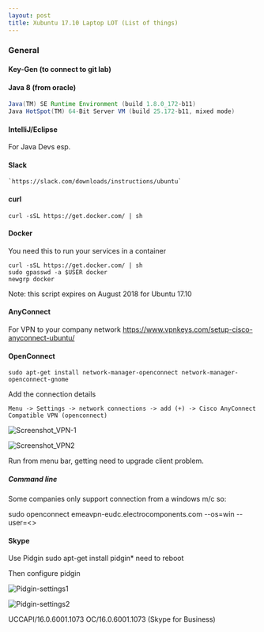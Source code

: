 ```yaml
---
layout: post
title: Xubuntu 17.10 Laptop LOT (List of things)
---
```


### General
#### Key-Gen (to connect to git lab)
#### Java 8 (from oracle)
```java version "1.8.0_172"
Java(TM) SE Runtime Environment (build 1.8.0_172-b11)
Java HotSpot(TM) 64-Bit Server VM (build 25.172-b11, mixed mode)
```

#### IntelliJ/Eclipse
For Java Devs esp.

#### Slack
    `https://slack.com/downloads/instructions/ubuntu`
    
#### curl 
`curl -sSL https://get.docker.com/ | sh`

#### Docker 
You need this to run your services in a container
```
curl -sSL https://get.docker.com/ | sh
sudo gpasswd -a $USER docker
newgrp docker
```
Note: this script expires on August 2018 for Ubuntu 17.10
 
#### AnyConnect
For VPN to your company network
https://www.vpnkeys.com/setup-cisco-anyconnect-ubuntu/

#### OpenConnect 
` sudo apt-get install network-manager-openconnect network-manager-openconnect-gnome `

Add the connection details

```
Menu -> Settings -> network connections -> add (+) -> Cisco AnyConnect Compatible VPN (openconnect)
```

![Screenshot_VPN-1](/content/images/2018/04/Screenshot_VPN-1.png)

![Screenshot_VPN2](/content/images/2018/04/Screenshot_VPN2.png)

Run from menu bar, getting need to upgrade client problem.

##### Command line 
Some companies only support connection from a windows m/c so:

sudo openconnect emeavpn-eudc.electrocomponents.com --os=win --user=<>

#### Skype
Use Pidgin
sudo apt-get install pidgin*
need to reboot

Then configure pidgin

![Pidgin-settings1](/content/images/2018/04/Pidgin-settings1.png)

![Pidgin-settings2](/content/images/2018/04/Pidgin-settings2.png)

UCCAPI/16.0.6001.1073 OC/16.0.6001.1073 (Skype for Business)


